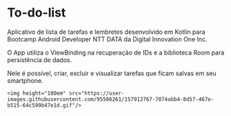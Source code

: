 # To-do-list
Aplicativo de lista de tarefas e lembretes desenvolvido em Kotlin para Bootcamp Android Developer NTT DATA da Digital Innovation One Inc.

O App utiliza o ViewBinding na recuperação de IDs e a biblioteca Room para persistência de dados.

Nele é possível, criar, excluir e visualizar tarefas que ficam salvas em seu smartphone.

<div align="left">
  
    <img height="180em" src="https://user-images.githubusercontent.com/95506261/157913767-7074abb4-8d57-467e-b515-64c599b47e1d.gif"/>

</div>
